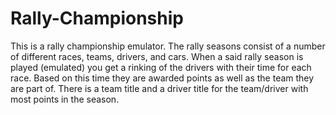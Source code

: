 # Rally-Championship
This is a rally championship emulator. The rally seasons consist of a number of different races, teams, drivers, and cars. When a said rally season is played (emulated) you get a rinking of the drivers with their time for each race. Based on this time they are awarded points as well as the team they are part of. There is a team title and a driver title for the team/driver with most points in the season.
